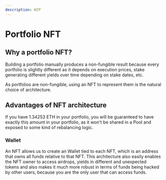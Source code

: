 ```yaml
---
description: WIP
---
```


# Portfolio NFT

## Why a portfolio NFT?

Building a portfolio manually produces a non-fungible result because every portfolio is slightly different as it depends on execution prices, stake generating different yields over time depending on stake dates, etc.

As portfolios are non-fungible, using an NFT to represent them is the natural choice of architecture.

## Advantages of NFT architecture

If you have 1.34253 ETH in your portfolio, you will be guaranteed to have exactly this amount in your portfolio, as it won't be shared in a Pool and exposed to some kind of rebalancing logic.

### Wallet

An NFT allows us to create an Wallet tied to each NFT, which is an address that owns all funds relative to that NFT. This architecture also easily enables the NFT owner to access airdrops, yields in different and unexpected tokens and also makes it much more robust in terms of funds being hacked by other users, because you are the only user that can access funds.



